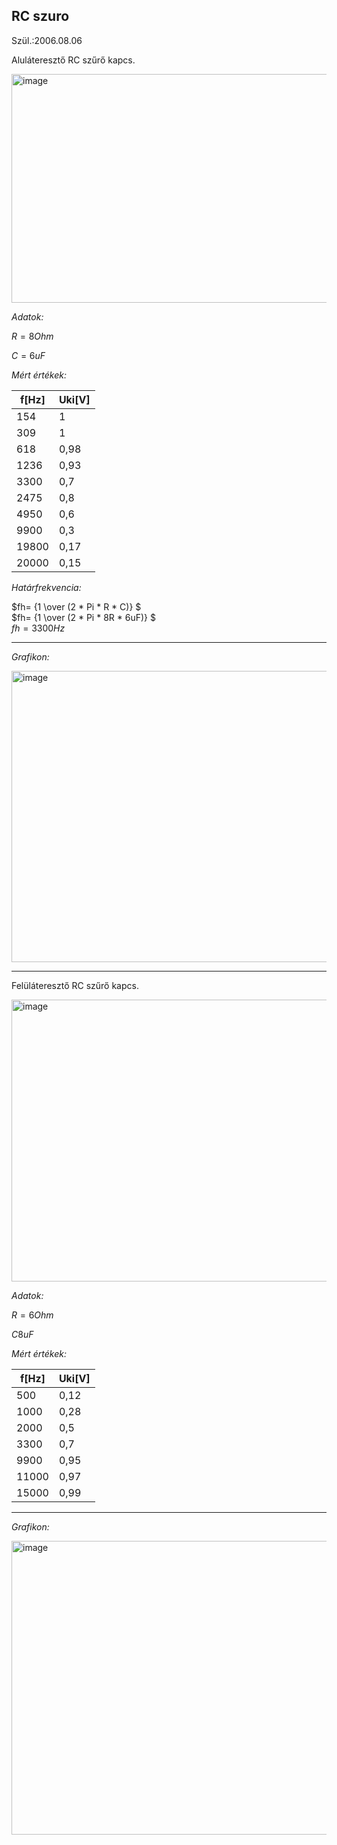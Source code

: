 RC szuro
---
Szül.:2006.08.06

Aluláteresztő RC szűrő kapcs.


<img width="773" height="366" alt="image" src="https://github.com/user-attachments/assets/11c683f1-e855-44bf-bd6b-15c1eff0c422" />

*Adatok:*

$R=8 Ohm$

$C=6 uF$

*Mért értékek:*

|f[Hz]|Uki[V]|
|-----|------|
| 154 |   1  |
| 309 |   1  |
|618|0,98|
|1236|0,93|
|3300|0,7
|2475|0,8|
|4950|0,6|
|9900|0,3|
|19800|0,17|
|20000|0,15|

*Határfrekvencia:*

$fh= {1 \over (2 * Pi * R * C)} $   
$fh= {1 \over (2 * Pi * 8R * 6uF)} $  
$fh=3300Hz$

---
*Grafikon:*

<img width="754" height="466" alt="image" src="https://github.com/user-attachments/assets/9d102ea8-4fab-44f7-aea9-78e58100171a" />

---

Felüláteresztő RC szűrő kapcs.


<img width="780" height="451" alt="image" src="https://github.com/user-attachments/assets/a83a46fc-af9a-4989-8db0-83ce84435de3" />



*Adatok:*

$R=6 Ohm$

$C8 uF$

*Mért értékek:*

|f[Hz]|Uki[V]|
|-----|------|
| 500 |   0,12  |
| 1000 |  0,28  |
|2000|0,5|
|3300|0,7|
|9900|0,95|
|11000|0,97|
|15000|0,99|

---
*Grafikon:*

<img width="751" height="470" alt="image" src="https://github.com/user-attachments/assets/c84ba8f3-e645-4143-bb7d-3bc78851e860" />
